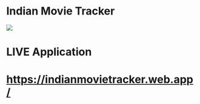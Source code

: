 # Indian Movie Tracker
 
 ![](images/0.jpg)
 
 # LIVE Application
 # https://indianmovietracker.web.app/
